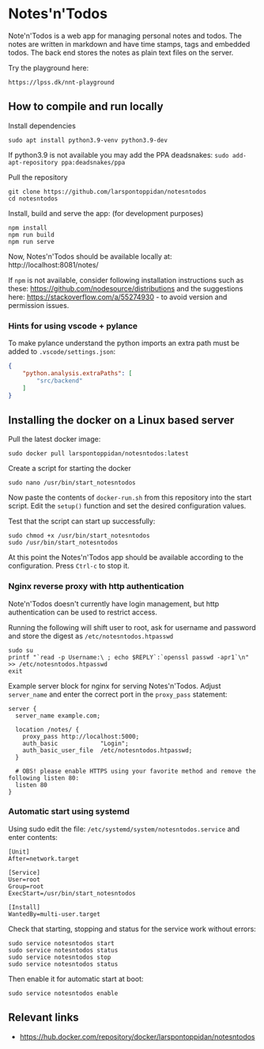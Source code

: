 
# Notes'n'Todos

Note'n'Todos is a web app for managing personal notes and todos. The notes are written in markdown and have time stamps, tags and embedded todos. The back end stores the notes as plain text files on the server.

Try the playground here:

    https://lpss.dk/nnt-playground

## How to compile and run locally

Install dependencies

```text
sudo apt install python3.9-venv python3.9-dev
```

If python3.9 is not available you may add the PPA deadsnakes: `sudo add-apt-repository ppa:deadsnakes/ppa`

Pull the repository

```text
git clone https://github.com/larspontoppidan/notesntodos
cd notesntodos
```

Install, build and serve the app: (for development purposes)

```text
npm install
npm run build
npm run serve
```

Now, Notes'n'Todos should be available locally at: http://localhost:8081/notes/

If `npm` is not available, consider following installation instructions such as these: https://github.com/nodesource/distributions and the suggestions here: https://stackoverflow.com/a/55274930 - to avoid version and permission issues.

### Hints for using vscode + pylance

To make pylance understand the python imports an extra path must be added to `.vscode/settings.json`:

```json
{
    "python.analysis.extraPaths": [
        "src/backend"
    ]
}
```

## Installing the docker on a Linux based server

Pull the latest docker image:

```text
sudo docker pull larspontoppidan/notesntodos:latest
```

Create a script for starting the docker

```text
sudo nano /usr/bin/start_notesntodos
```

Now paste the contents of `docker-run.sh` from this repository into the start script. Edit the `setup()` function and set the desired configuration values.

Test that the script can start up successfully:

```text
sudo chmod +x /usr/bin/start_notesntodos
sudo /usr/bin/start_notesntodos
```

At this point the Notes'n'Todos app should be available according to the configuration. Press `Ctrl-c` to stop it.

### Nginx reverse proxy with http authentication

Note'n'Todos doesn't currently have login management, but http authentication can be used to restrict access.

Running the following will shift user to root, ask for username and password and store the digest as `/etc/notesntodos.htpasswd`

```text
sudo su
printf "`read -p Username:\ ; echo $REPLY`:`openssl passwd -apr1`\n" >> /etc/notesntodos.htpasswd
exit
```

Example server block for nginx for serving Notes'n'Todos. Adjust `server_name` and enter the correct port in the `proxy_pass` statement:

```text
server {
  server_name example.com;

  location /notes/ {
    proxy_pass http://localhost:5000;
    auth_basic            "Login";
    auth_basic_user_file  /etc/notesntodos.htpasswd;
  }

  # OBS! please enable HTTPS using your favorite method and remove the following listen 80:
  listen 80
}
```

### Automatic start using systemd

Using sudo edit the file: `/etc/systemd/system/notesntodos.service` and enter contents:

```text
[Unit]
After=network.target

[Service]
User=root
Group=root
ExecStart=/usr/bin/start_notesntodos

[Install]
WantedBy=multi-user.target
```

Check that starting, stopping and status for the service work without errors:

```text
sudo service notesntodos start
sudo service notesntodos status
sudo service notesntodos stop
sudo service notesntodos status
```

Then enable it for automatic start at boot:

```text
sudo service notesntodos enable
```

## Relevant links

- https://hub.docker.com/repository/docker/larspontoppidan/notesntodos
